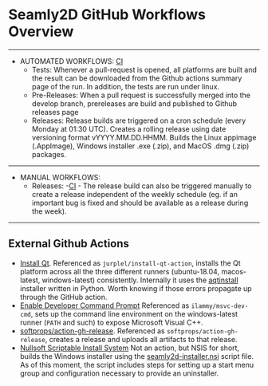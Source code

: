 # Seamly2D GitHub Workflows Overview
---
- AUTOMATED WORKFLOWS: [CI](ci.yml)
  - Tests: Whenever a pull-request is opened, all platforms are built and the result can be downloaded from the Github actions summary page of the run. In addition, the tests are run under linux.
  - Pre-Releases: When a pull request is successfully merged into the develop branch, prereleases are build and published to Github releases page
  - Releases: Release builds are triggered on a cron schedule (every Monday at 01:30 UTC). Creates a rolling release using date versioning format vYYYY.MM.DD.HHMM. Builds the Linux appimage (.AppImage), Windows installer .exe (.zip), and MacOS .dmg (.zip) packages.

---
- MANUAL WORKFLOWS:
  - Releases:
    -[CI](ci.yml) - The release build can also be triggered manually to create a release independent of the weekly schedule (eg. if an important bug is fixed and should be available as a release during the week).

---
## External Github Actions
- [Install Qt](https://github.com/marketplace/actions/install-qt). Referenced as `jurplel/install-qt-action`, installs the Qt platform across all the three different runners (ubuntu-18.04, macos-latest, windows-latest) consistently. Internally it uses the [aqtinstall](https://github.com/miurahr/aqtinstall/) installer written in Python. Worth knowing if those errors propagate up through the GitHub action.
- [Enable Developer Command Prompt](https://github.com/marketplace/actions/enable-developer-command-prompt) Referenced as `ilammy/msvc-dev-cmd`, sets up the command line environment on the windows-latest runner (`PATH` and such) to expose Microsoft Visual C++.
- [softprops/action-gh-release](https://github.com/marketplace/actions/gh-release). Referenced as `softprops/action-gh-release`, creates a release and uploads all artifacts to that release.
- [Nullsoft Scriptable Install System](https://nsis.sourceforge.io/Main_Page) Not an action, but NSIS for short, builds the Windows installer using the [seamly2d-installer.nsi](/dist/seamly2d-installer.nsi) script file. As of this moment, the script includes steps for setting up a start menu group and configuration necessary to provide an uninstaller.
